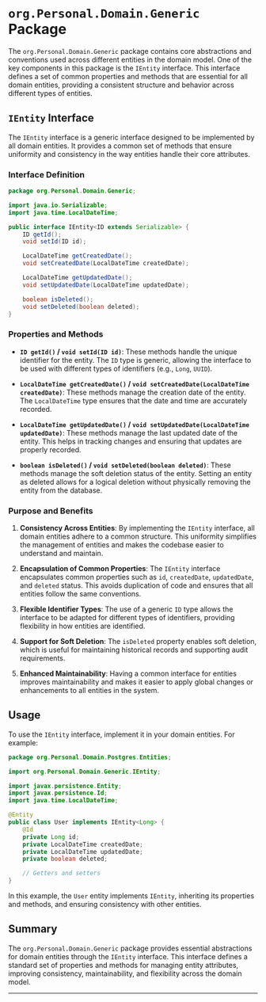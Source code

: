 # `org.Personal.Domain.Generic` Package

The `org.Personal.Domain.Generic` package contains core abstractions and conventions used across different entities in the domain model. One of the key components in this package is the `IEntity` interface. This interface defines a set of common properties and methods that are essential for all domain entities, providing a consistent structure and behavior across different types of entities.

## `IEntity` Interface

The `IEntity` interface is a generic interface designed to be implemented by all domain entities. It provides a common set of methods that ensure uniformity and consistency in the way entities handle their core attributes.

### Interface Definition

```java
package org.Personal.Domain.Generic;

import java.io.Serializable;
import java.time.LocalDateTime;

public interface IEntity<ID extends Serializable> {
    ID getId();
    void setId(ID id);

    LocalDateTime getCreatedDate();
    void setCreatedDate(LocalDateTime createdDate);

    LocalDateTime getUpdatedDate();
    void setUpdatedDate(LocalDateTime updatedDate);

    boolean isDeleted();
    void setDeleted(boolean deleted);
}
```

### Properties and Methods

- **`ID getId()` / `void setId(ID id)`**: These methods handle the unique identifier for the entity. The `ID` type is generic, allowing the interface to be used with different types of identifiers (e.g., `Long`, `UUID`).

- **`LocalDateTime getCreatedDate()` / `void setCreatedDate(LocalDateTime createdDate)`**: These methods manage the creation date of the entity. The `LocalDateTime` type ensures that the date and time are accurately recorded.

- **`LocalDateTime getUpdatedDate()` / `void setUpdatedDate(LocalDateTime updatedDate)`**: These methods manage the last updated date of the entity. This helps in tracking changes and ensuring that updates are properly recorded.

- **`boolean isDeleted()` / `void setDeleted(boolean deleted)`**: These methods manage the soft deletion status of the entity. Setting an entity as deleted allows for a logical deletion without physically removing the entity from the database.

### Purpose and Benefits

1. **Consistency Across Entities**: By implementing the `IEntity` interface, all domain entities adhere to a common structure. This uniformity simplifies the management of entities and makes the codebase easier to understand and maintain.

2. **Encapsulation of Common Properties**: The `IEntity` interface encapsulates common properties such as `id`, `createdDate`, `updatedDate`, and `deleted` status. This avoids duplication of code and ensures that all entities follow the same conventions.

3. **Flexible Identifier Types**: The use of a generic `ID` type allows the interface to be adapted for different types of identifiers, providing flexibility in how entities are identified.

4. **Support for Soft Deletion**: The `isDeleted` property enables soft deletion, which is useful for maintaining historical records and supporting audit requirements.

5. **Enhanced Maintainability**: Having a common interface for entities improves maintainability and makes it easier to apply global changes or enhancements to all entities in the system.

## Usage

To use the `IEntity` interface, implement it in your domain entities. For example:

```java
package org.Personal.Domain.Postgres.Entities;

import org.Personal.Domain.Generic.IEntity;

import javax.persistence.Entity;
import javax.persistence.Id;
import java.time.LocalDateTime;

@Entity
public class User implements IEntity<Long> {
    @Id
    private Long id;
    private LocalDateTime createdDate;
    private LocalDateTime updatedDate;
    private boolean deleted;

    // Getters and setters
}
```

In this example, the `User` entity implements `IEntity`, inheriting its properties and methods, and ensuring consistency with other entities.

## Summary

The `org.Personal.Domain.Generic` package provides essential abstractions for domain entities through the `IEntity` interface. This interface defines a standard set of properties and methods for managing entity attributes, improving consistency, maintainability, and flexibility across the domain model.

---
